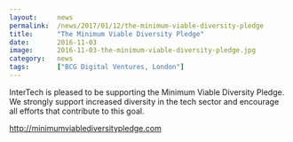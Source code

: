 ```yaml
---
layout: 	news
permalink:	/news/2017/01/12/the-minimum-viable-diversity-pledge
title:		"The Minimum Viable Diversity Pledge"
date:		2016-11-03
image: 		2016-11-03-the-minimum-viable-diversity-pledge.jpg
category:	news
tags:		["BCG Digital Ventures, London"]
---
```


InterTech is pleased to be supporting the Minimum Viable Diversity Pledge. We strongly support increased diversity in the tech sector and encourage all efforts that contribute to this goal.
   
   <a href="http://minimumviablediversitypledge.com">http://minimumviablediversitypledge.com</a>